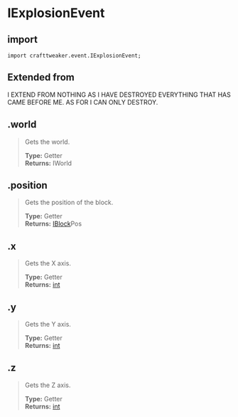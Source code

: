 # IExplosionEvent

## import
`import crafttweaker.event.IExplosionEvent;`

## Extended from
I EXTEND FROM NOTHING AS I HAVE DESTROYED EVERYTHING THAT HAS CAME BEFORE ME. AS FOR I CAN ONLY DESTROY.

## .world
> Gets the world.
>
> **Type:** Getter  
> **Returns:** IWorld

## .position
> Gets the position of the block.
>
> **Type:** Getter  
> **Returns:** [IBlock](/CraftTweaker/Vanilla/Blocks/IBlock.md)Pos

## .x
> Gets the X axis.
>
> **Type:** Getter  
> **Returns:** [int](/CraftTweaker/Vanilla/Base-Types/int.md)

## .y
> Gets the Y axis.
>
> **Type:** Getter  
> **Returns:** [int](/CraftTweaker/Vanilla/Base-Types/int.md)

## .z
> Gets the Z axis.
>
> **Type:** Getter  
> **Returns:** [int](/CraftTweaker/Vanilla/Base-Types/int.md)